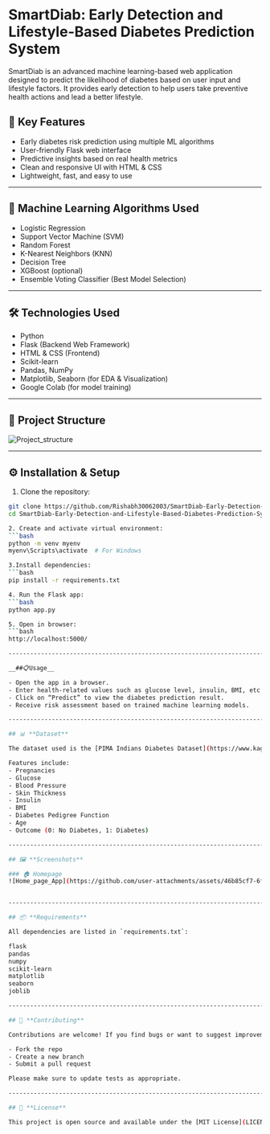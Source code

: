 # SmartDiab: Early Detection and Lifestyle-Based Diabetes Prediction System

SmartDiab is an advanced machine learning-based web application designed to predict the likelihood of diabetes based on user input and lifestyle factors. It provides early detection to help users take preventive health actions and lead a better lifestyle.

## 🚀 Key Features
- Early diabetes risk prediction using multiple ML algorithms
- User-friendly Flask web interface
- Predictive insights based on real health metrics
- Clean and responsive UI with HTML & CSS
- Lightweight, fast, and easy to use

-------------------------------------------------------------------------------------------------------------

## 🤖 Machine Learning Algorithms Used
- Logistic Regression
- Support Vector Machine (SVM)
- Random Forest
- K-Nearest Neighbors (KNN)
- Decision Tree
- XGBoost (optional)
- Ensemble Voting Classifier (Best Model Selection)

-------------------------------------------------------------------------------------------------------------

## 🛠️ Technologies Used
- Python
- Flask (Backend Web Framework)
- HTML & CSS (Frontend)
- Scikit-learn
- Pandas, NumPy
- Matplotlib, Seaborn (for EDA & Visualization)
- Google Colab (for model training)

-------------------------------------------------------------------------------------------------------------

## 🧾 Project Structure

![Project_structure](https://github.com/user-attachments/assets/a4608ece-1076-48e0-a128-72493160b2e0)

-------------------------------------------------------------------------------------------------------------

## ⚙️ Installation & Setup

1. Clone the repository:
```bash
git clone https://github.com/Rishabh30062003/SmartDiab-Early-Detection-and-Lifestyle-Based-Diabetes-Prediction-System.git
cd SmartDiab-Early-Detection-and-Lifestyle-Based-Diabetes-Prediction-System

2. Create and activate virtual environment:
```bash
python -m venv myenv
myenv\Scripts\activate  # For Windows

3.Install dependencies:
```bash
pip install -r requirements.txt

4. Run the Flask app:
```bash
python app.py

5. Open in browser:
```bash
http://localhost:5000/

-------------------------------------------------------------------------------------------------------------

__##📋Usage__

- Open the app in a browser.
- Enter health-related values such as glucose level, insulin, BMI, etc.
- Click on “Predict” to view the diabetes prediction result.
- Receive risk assessment based on trained machine learning models.

-------------------------------------------------------------------------------------------------------------

## 📊 **Dataset**

The dataset used is the [PIMA Indians Diabetes Dataset](https://www.kaggle.com/datasets/uciml/pima-indians-diabetes-database), which includes multiple health parameters to identify the risk of diabetes in patients.

Features include:
- Pregnancies
- Glucose
- Blood Pressure
- Skin Thickness
- Insulin
- BMI
- Diabetes Pedigree Function
- Age
- Outcome (0: No Diabetes, 1: Diabetes)

-------------------------------------------------------------------------------------------------------------

## 🖼️ **Screenshots**

### 🏠 Homepage
![Home_page_App](https://github.com/user-attachments/assets/46b85cf7-6f05-4825-852c-120faeffc23b)


-------------------------------------------------------------------------------------------------------------

## 📦 **Requirements**

All dependencies are listed in `requirements.txt`:

flask
pandas
numpy
scikit-learn
matplotlib
seaborn
joblib

----------------------------------------------------------------------------------------------------------

## 🤝 **Contributing**

Contributions are welcome! If you find bugs or want to suggest improvements:

- Fork the repo
- Create a new branch
- Submit a pull request

Please make sure to update tests as appropriate.

---------------------------------------------------------------------------------------------------------

## 📄 **License**

This project is open source and available under the [MIT License](LICENSE).



